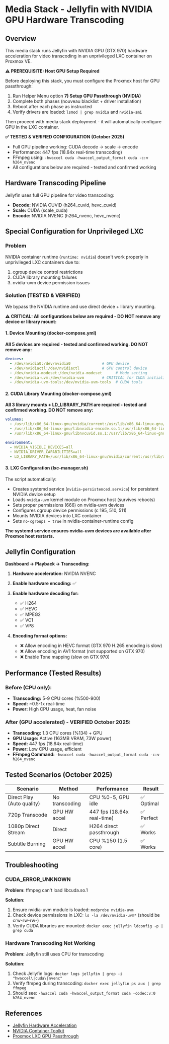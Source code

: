 # Media Stack - Jellyfin with NVIDIA GPU Hardware Transcoding

## Overview

This media stack runs Jellyfin with NVIDIA GPU (GTX 970) hardware acceleration for video transcoding in an unprivileged LXC container on Proxmox VE.

**⚠️ PREREQUISITE: Host GPU Setup Required**

Before deploying this stack, you must configure the Proxmox host for GPU passthrough:
1. Run Helper Menu option **7) Setup GPU Passthrough (NVIDIA)**
2. Complete both phases (nouveau blacklist + driver installation)
3. Reboot after each phase as instructed
4. Verify drivers are loaded: `lsmod | grep nvidia` and `nvidia-smi`

Then proceed with media stack deployment - it will automatically configure GPU in the LXC container.

**✅ TESTED & VERIFIED CONFIGURATION (October 2025)**
- Full GPU pipeline working: CUDA decode → scale → encode
- Performance: 447 fps (18.64x real-time transcoding)
- FFmpeg using: `-hwaccel cuda -hwaccel_output_format cuda -c:v h264_nvenc`
- All configurations below are required - tested and confirmed working

## Hardware Transcoding Pipeline

Jellyfin uses full GPU pipeline for video transcoding:
- **Decode:** NVIDIA CUVID (h264_cuvid, hevc_cuvid)
- **Scale:** CUDA (scale_cuda)
- **Encode:** NVIDIA NVENC (h264_nvenc, hevc_nvenc)

## Special Configuration for Unprivileged LXC

### Problem

NVIDIA container runtime (`runtime: nvidia`) doesn't work properly in unprivileged LXC containers due to:
1. cgroup device control restrictions
2. CUDA library mounting failures
3. nvidia-uvm device permission issues

### Solution (TESTED & VERIFIED)

We bypass the NVIDIA runtime and use direct device + library mounting.

**⚠️ CRITICAL: All configurations below are required - DO NOT remove any device or library mount:**

#### 1. Device Mounting (docker-compose.yml)

**All 5 devices are required - tested and confirmed working. DO NOT remove any:**

```yaml
devices:
  - /dev/nvidia0:/dev/nvidia0              # GPU device
  - /dev/nvidiactl:/dev/nvidiactl          # GPU control device
  - /dev/nvidia-modeset:/dev/nvidia-modeset      # Mode setting
  - /dev/nvidia-uvm:/dev/nvidia-uvm        # CRITICAL for CUDA initialization
  - /dev/nvidia-uvm-tools:/dev/nvidia-uvm-tools  # CUDA tools
```

#### 2. CUDA Library Mounting (docker-compose.yml)

**All 3 library mounts + LD_LIBRARY_PATH are required - tested and confirmed working. DO NOT remove any:**

```yaml
volumes:
  - /usr/lib/x86_64-linux-gnu/nvidia/current:/usr/lib/x86_64-linux-gnu/nvidia/current:ro
  - /usr/lib/x86_64-linux-gnu/libnvidia-encode.so.1:/usr/lib/x86_64-linux-gnu/libnvidia-encode.so.1:ro
  - /usr/lib/x86_64-linux-gnu/libnvcuvid.so.1:/usr/lib/x86_64-linux-gnu/libnvcuvid.so.1:ro

environment:
  - NVIDIA_VISIBLE_DEVICES=all
  - NVIDIA_DRIVER_CAPABILITIES=all
  - LD_LIBRARY_PATH=/usr/lib/x86_64-linux-gnu/nvidia/current:/usr/lib/x86_64-linux-gnu
```

#### 3. LXC Configuration (lxc-manager.sh)

The script automatically:
- Creates systemd service (`nvidia-persistenced.service`) for persistent NVIDIA device setup
- Loads `nvidia-uvm` kernel module on Proxmox host (survives reboots)
- Sets proper permissions (666) on nvidia-uvm devices
- Configures cgroup device permissions (c 195, 510, 511)
- Mounts NVIDIA devices into LXC container
- Sets `no-cgroups = true` in nvidia-container-runtime config

**The systemd service ensures nvidia-uvm devices are available after Proxmox host restarts.**

## Jellyfin Configuration

**Dashboard → Playback → Transcoding:**

1. **Hardware acceleration:** NVIDIA NVENC
2. **Enable hardware encoding:** ✅
3. **Enable hardware decoding for:**
   - ✅ H264
   - ✅ HEVC
   - ✅ MPEG2
   - ✅ VC1
   - ✅ VP8

4. **Encoding format options:**
   - ❌ Allow encoding in HEVC format (GTX 970 H.265 encoding is slow)
   - ❌ Allow encoding in AV1 format (not supported on GTX 970)
   - ❌ Enable Tone mapping (slow on GTX 970)

## Performance (Tested Results)

### Before (CPU only):
- **Transcoding:** 5-9 CPU cores (%500-900)
- **Speed:** ~0.5-1x real-time
- **Power:** High CPU usage, heat, fan noise

### After (GPU accelerated) - VERIFIED October 2025:
- **Transcoding:** 1.3 CPU cores (%134) + GPU
- **GPU Usage:** Active (163MB VRAM, 73W power)
- **Speed:** 447 fps (18.64x real-time)
- **Power:** Low CPU usage, efficient
- **FFmpeg Command:** `-hwaccel cuda -hwaccel_output_format cuda -c:v h264_nvenc`

## Tested Scenarios (October 2025)

| Scenario | Method | Performance | Result |
|----------|--------|-------------|--------|
| Direct Play (Auto quality) | No transcoding | CPU %0-5, GPU idle | ✅ Optimal |
| 720p Transcode | GPU HW accel | 447 fps (18.64x real-time) | ✅ Perfect |
| 1080p Direct Stream | Direct | H264 direct passthrough | ✅ Works |
| Subtitle Burning | GPU HW accel | CPU %150 (1.5 core) | ✅ Works |

## Troubleshooting

### CUDA_ERROR_UNKNOWN
**Problem:** ffmpeg can't load libcuda.so.1

**Solution:**
1. Ensure nvidia-uvm module is loaded: `modprobe nvidia-uvm`
2. Check device permissions in LXC: `ls -la /dev/nvidia-uvm*` (should be crw-rw-rw-)
3. Verify CUDA libraries are mounted: `docker exec jellyfin ldconfig -p | grep cuda`

### Hardware Transcoding Not Working
**Problem:** Jellyfin still uses CPU for transcoding

**Solution:**
1. Check Jellyfin logs: `docker logs jellyfin | grep -i "hwaccel\|cuda\|nvenc"`
2. Verify ffmpeg during transcoding: `docker exec jellyfin ps aux | grep ffmpeg`
3. Should see: `-hwaccel cuda -hwaccel_output_format cuda -codec:v:0 h264_nvenc`

## References

- [Jellyfin Hardware Acceleration](https://jellyfin.org/docs/general/administration/hardware-acceleration/)
- [NVIDIA Container Toolkit](https://docs.nvidia.com/datacenter/cloud-native/container-toolkit/)
- [Proxmox LXC GPU Passthrough](https://pve.proxmox.com/wiki/LXC#_bind_mount_points)

